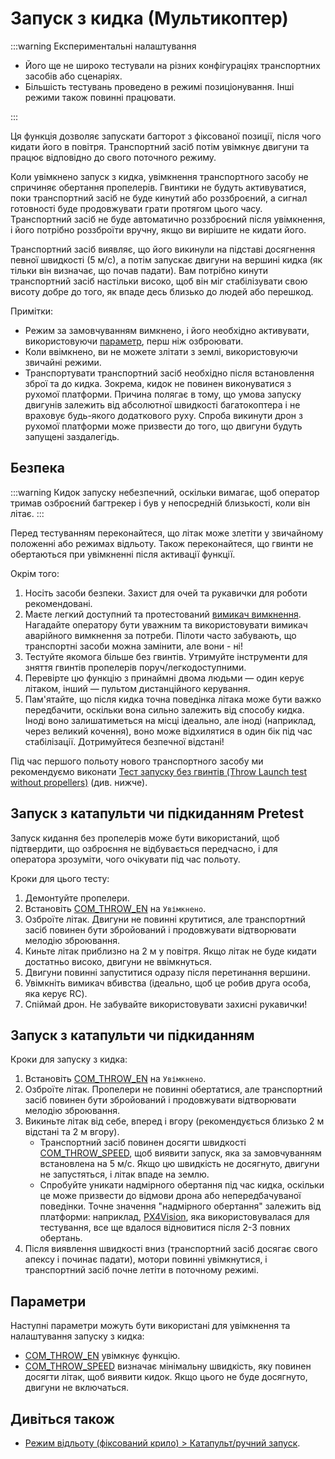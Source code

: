 # Запуск з кидка (Мультикоптер)

<Badge type="tip" text="PX4 v1.15" /> <Badge type="warning" text="Experimental" />

:::warning
Експериментальні налаштування

- Його ще не широко тестували на різних конфігураціях транспортних засобів або сценаріях.
- Більшість тестувань проведено в режимі позиціонування.
  Інші режими також повинні працювати.

:::

Ця функція дозволяє запускати багторот з фіксованої позиції, після чого кидати його в повітря.
Транспортний засіб потім увімкнує двигуни та працює відповідно до свого поточного режиму.

Коли увімкнено запуск з кидка, увімкнення транспортного засобу не спричиняє обертання пропелерів.
Гвинтики не будуть активуватися, поки транспортний засіб не буде кинутий або роззброєний, а сигнал готовності буде продовжувати грати протягом цього часу.
Транспортний засіб не буде автоматично роззброєний після увімкнення, і його потрібно роззброїти вручну, якщо ви вирішите не кидати його.

Транспортний засіб виявляє, що його викинули на підставі досягнення певної швидкості (5 м/с), а потім запускає двигуни на вершині кидка (як тільки він визначає, що почав падати).
Вам потрібно кинути транспортний засіб настільки високо, щоб він міг стабілізувати свою висоту добре до того, як впаде десь близько до людей або перешкод.

Примітки:

- Режим за замовчуванням вимкнено, і його необхідно активувати, використовуючи [параметр](#parameters), перш ніж озброювати.
- Коли ввімкнено, ви не можете злітати з землі, використовуючи звичайні режими.
- Транспортувати транспортний засіб необхідно після встановлення зброї та до кидка.
  Зокрема, кидок не повинен виконуватися з рухомої платформи.
  Причина полягає в тому, що умова запуску двигунів залежить від абсолютної швидкості багатокоптера і не враховує будь-якого додаткового руху.
  Спроба викинути дрон з рухомої платформи може призвести до того, що двигуни будуть запущені заздалегідь.

## Безпека

:::warning
Кидок запуску небезпечний, оскільки вимагає, щоб оператор тримав озброєний багтрекер і був у непосредній близькості, коли він літає.
:::

Перед тестуванням переконайтеся, що літак може злетіти у звичайному положенні або режимах відльоту.
Також переконайтеся, що гвинти не обертаються при увімкненні після активації функції.

Окрім того:

1. Носіть засоби безпеки.
   Захист для очей та рукавички для роботи рекомендовані.
2. Маєте легкий доступний та протестований [вимикач вимкнення](../config/safety.md#kill-switch).
   Нагадайте оператору бути уважним та використовувати вимикач аварійного вимкнення за потреби.
   Пілоти часто забувають, що транспортні засоби можна замінити, але вони - ні!
3. Тестуйте якомога більше без гвинтів.
   Утримуйте інструменти для зняття гвинтів пропелерів поруч/легкодоступними.
4. Перевірте цю функцію з принаймні двома людьми — один керує літаком, інший — пультом дистанційного керування.
5. Пам'ятайте, що після кидка точна поведінка літака може бути важко передбачити, оскільки вона сильно залежить від способу кидка.
   Іноді воно залишатиметься на місці ідеально, але іноді (наприклад, через великий кочення), воно може відхилятися в один бік під час стабілізації.
   Дотримуйтеся безпечної відстані!

Під час першого польоту нового транспортного засобу ми рекомендуємо виконати [Тест запуску без гвинтів (Throw Launch test without propellers)](#throw-launch-pretest) (див. нижче).

## Запуск з катапульти чи підкиданням Pretest

Запуск кидання без пропелерів може бути використаний, щоб підтвердити, що озброєння не відбувається передчасно, і для оператора зрозуміти, чого очікувати під час польоту.

Кроки для цього тесту:

1. Демонтуйте пропелери.
2. Встановіть [COM_THROW_EN](../advanced_config/parameter_reference.md#COM_THROW_EN) на `Увімкнено`.
3. Озброїте літак.
   Двигуни не повинні крутитися, але транспортний засіб повинен бути збройований і продовжувати відтворювати мелодію зброювання.
4. Киньте літак приблизно на 2 м у повітря.
   Якщо літак не буде кидати достатньо високо, двигуни не ввімкнуться.
5. Двигуни повинні запуститися одразу після перетинання вершини.
6. Увімкніть вимикач вбивства (ідеально, щоб це робив друга особа, яка керує RC).
7. Спіймай дрон.
   Не забувайте використовувати захисні рукавички!

## Запуск з катапульти чи підкиданням

Кроки для запуску з кидка:

1. Встановіть [COM_THROW_EN](../advanced_config/parameter_reference.md#COM_THROW_EN) на `Увімкнено`.
2. Озброїте літак.
   Пропелери не повинні обертатися, але транспортний засіб повинен бути збройований і продовжувати відтворювати мелодію зброювання.
3. Викиньте літак від себе, вперед і вгору (рекомендується близько 2 м відстані та 2 м вгору).
   - Транспортний засіб повинен досягти швидкості [COM_THROW_SPEED](../advanced_config/parameter_reference.md#COM_THROW_SPEED), щоб виявити запуск, яка за замовчуванням встановлена на 5 м/с.
     Якщо цю швидкість не досягнуто, двигуни не запустяться, і літак впаде на землю.
   - Спробуйте уникати надмірного обертання під час кидка, оскільки це може призвести до відмови дрона або непередбачуваної поведінки.
     Точне значення "надмірного обертання" залежить від платформи: наприклад, [PX4Vision](../complete_vehicles_mc/px4_vision_kit.md), яка використовувалася для тестування, все ще вдалося відновитися після 2-3 повних обертань.
4. Після виявлення швидкості вниз (транспортний засіб досягає свого апексу і починає падати), мотори повинні увімкнутися, і транспортний засіб почне летіти в поточному режимі.

## Параметри

Наступні параметри можуть бути використані для увімкнення та налаштування запуску з кидка:

- [COM_THROW_EN](../advanced_config/parameter_reference.md#COM_THROW_EN) увімкнує функцію.
- [COM_THROW_SPEED](../advanced_config/parameter_reference.md#COM_THROW_SPEED) визначає мінімальну швидкість, яку повинен досягти літак, щоб виявити кидок.
  Якщо цього не буде досягнуто, двигуни не включаться.

## Дивіться також

- [Режим відльоту (фіксований крило) > Катапульт/ручний запуск](../flight_modes_fw/takeoff.md#catapult-hand-launch).
